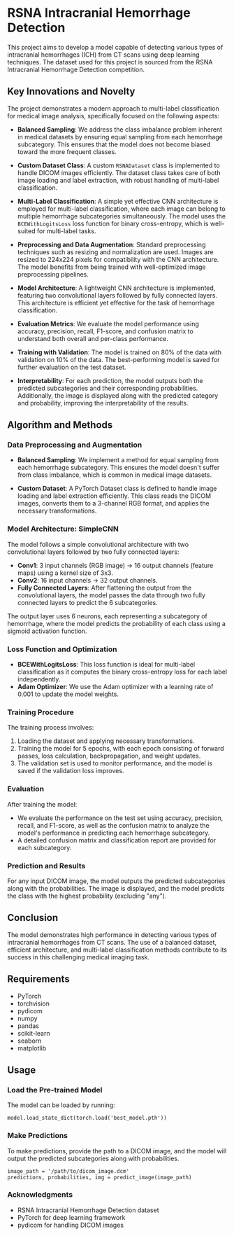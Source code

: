 # RSNA Intracranial Hemorrhage Detection

This project aims to develop a model capable of detecting various types of intracranial hemorrhages (ICH) from CT scans using deep learning techniques. The dataset used for this project is sourced from the RSNA Intracranial Hemorrhage Detection competition.

## Key Innovations and Novelty
The project demonstrates a modern approach to multi-label classification for medical image analysis, specifically focused on the following aspects:

- **Balanced Sampling**: We address the class imbalance problem inherent in medical datasets by ensuring equal sampling from each hemorrhage subcategory. This ensures that the model does not become biased toward the more frequent classes.
  
- **Custom Dataset Class**: A custom `RSNADataset` class is implemented to handle DICOM images efficiently. The dataset class takes care of both image loading and label extraction, with robust handling of multi-label classification.

- **Multi-Label Classification**: A simple yet effective CNN architecture is employed for multi-label classification, where each image can belong to multiple hemorrhage subcategories simultaneously. The model uses the `BCEWithLogitsLoss` loss function for binary cross-entropy, which is well-suited for multi-label tasks.

- **Preprocessing and Data Augmentation**: Standard preprocessing techniques such as resizing and normalization are used. Images are resized to 224x224 pixels for compatibility with the CNN architecture. The model benefits from being trained with well-optimized image preprocessing pipelines.

- **Model Architecture**: A lightweight CNN architecture is implemented, featuring two convolutional layers followed by fully connected layers. This architecture is efficient yet effective for the task of hemorrhage classification.

- **Evaluation Metrics**: We evaluate the model performance using accuracy, precision, recall, F1-score, and confusion matrix to understand both overall and per-class performance.

- **Training with Validation**: The model is trained on 80% of the data with validation on 10% of the data. The best-performing model is saved for further evaluation on the test dataset.

- **Interpretability**: For each prediction, the model outputs both the predicted subcategories and their corresponding probabilities. Additionally, the image is displayed along with the predicted category and probability, improving the interpretability of the results.

## Algorithm and Methods

### Data Preprocessing and Augmentation

- **Balanced Sampling**: We implement a method for equal sampling from each hemorrhage subcategory. This ensures the model doesn't suffer from class imbalance, which is common in medical image datasets.
  
- **Custom Dataset**: A PyTorch Dataset class is defined to handle image loading and label extraction efficiently. This class reads the DICOM images, converts them to a 3-channel RGB format, and applies the necessary transformations.

### Model Architecture: SimpleCNN

The model follows a simple convolutional architecture with two convolutional layers followed by two fully connected layers:

- **Conv1**: 3 input channels (RGB image) → 16 output channels (feature maps) using a kernel size of 3x3.
- **Conv2**: 16 input channels → 32 output channels.
- **Fully Connected Layers**: After flattening the output from the convolutional layers, the model passes the data through two fully connected layers to predict the 6 subcategories.

The output layer uses 6 neurons, each representing a subcategory of hemorrhage, where the model predicts the probability of each class using a sigmoid activation function.

### Loss Function and Optimization

- **BCEWithLogitsLoss**: This loss function is ideal for multi-label classification as it computes the binary cross-entropy loss for each label independently.
- **Adam Optimizer**: We use the Adam optimizer with a learning rate of 0.001 to update the model weights.

### Training Procedure

The training process involves:

1. Loading the dataset and applying necessary transformations.
2. Training the model for 5 epochs, with each epoch consisting of forward passes, loss calculation, backpropagation, and weight updates.
3. The validation set is used to monitor performance, and the model is saved if the validation loss improves.

### Evaluation

After training the model:

- We evaluate the performance on the test set using accuracy, precision, recall, and F1-score, as well as the confusion matrix to analyze the model's performance in predicting each hemorrhage subcategory.
- A detailed confusion matrix and classification report are provided for each subcategory.

### Prediction and Results

For any input DICOM image, the model outputs the predicted subcategories along with the probabilities. The image is displayed, and the model predicts the class with the highest probability (excluding "any").

## Conclusion

The model demonstrates high performance in detecting various types of intracranial hemorrhages from CT scans. The use of a balanced dataset, efficient architecture, and multi-label classification methods contribute to its success in this challenging medical imaging task.

## Requirements

- PyTorch
- torchvision
- pydicom
- numpy
- pandas
- scikit-learn
- seaborn
- matplotlib

## Usage

### Load the Pre-trained Model
The model can be loaded by running:

```
model.load_state_dict(torch.load('best_model.pth'))
```

### Make Predictions
To make predictions, provide the path to a DICOM image, and the model will output the predicted subcategories along with probabilities.

```
image_path = '/path/to/dicom_image.dcm'
predictions, probabilities, img = predict_image(image_path)
```

### Acknowledgments
- RSNA Intracranial Hemorrhage Detection dataset
- PyTorch for deep learning framework
- pydicom for handling DICOM images
